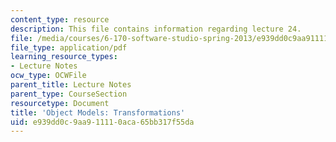 ```yaml
---
content_type: resource
description: This file contains information regarding lecture 24.
file: /media/courses/6-170-software-studio-spring-2013/e939dd0c9aa911110aca65bb317f55da_MIT6_170S13_24-objt-mdl-tns.pdf
file_type: application/pdf
learning_resource_types:
- Lecture Notes
ocw_type: OCWFile
parent_title: Lecture Notes
parent_type: CourseSection
resourcetype: Document
title: 'Object Models: Transformations'
uid: e939dd0c-9aa9-1111-0aca-65bb317f55da
---
```

